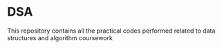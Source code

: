 # DSA
This repository contains all the practical codes performed related to data structures and algorithm coursework
